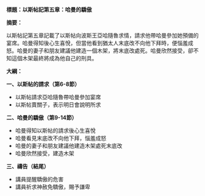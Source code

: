 **標題：以斯帖記第五章：哈曼的驕傲**

**摘要：**

以斯帖記第五章記載了以斯帖向波斯王亞哈隨魯求情，請求他帶哈曼參加她預備的宴席。哈曼得知後心生喜悅，但當他看到猶太人末底改不向他下拜時，便惱羞成怒。哈曼的妻子和朋友建議他建造一個木架，將末底改處死。哈曼欣然接受，卻不知這個木架最終將成為他自己的刑具。

**大綱：**

**一、以斯帖的請求（第6-8節）**
* 以斯帖請求亞哈隨魯帶哈曼參加宴席
* 以斯帖賣關子，表示明日會說明所求

**二、哈曼的驕傲（第9-14節）**
* 哈曼得知以斯帖的請求後心生喜悅
* 哈曼看見末底改不向他下拜，惱羞成怒
* 哈曼的妻子和朋友建議他建造木架處死末底改
* 哈曼欣然接受，建造木架

**三、禱告（結尾）**
* 講員提醒驕傲的危害
* 講員祈求神赦免驕傲，賜予謙卑